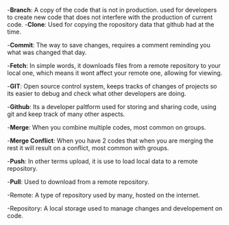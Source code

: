 -**Branch**:
  A copy of the code that is not in production. used for developers to create new code that does not interfere with the production of current code.
-**Clone**:
  Used for copying the ropository data that github had at the time.

-**Commit**:
  The way to save changes, requires a comment reminding you what was changed that day.

-**Fetch**:
  In simple words, it downloads files from a remote repository to your local one, which means it wont affect your remote one, allowing for viewing.

-**GIT**:
  Open source control system, keeps tracks of changes of projects so its easier to debug and check what other developers are doing.

-**Github**:
  Its a developer paltform used for storing and sharing code, using git and keep track of many other aspects.

-**Merge**:
When you combine multiple codes, most common on groups.

-**Merge Conflict**:
When you have 2 codes that when you are merging the rest it will result on a conflict, most common with groups.

-**Push**:
  In other terms upload, it is use to load local data to a remote repository.

-**Pull**:
  Used to download from a remote repository.

-Remote:
  A type of repository used by many, hosted on the internet.

-Repository:
  A local storage used to manage changes and developement on code.
